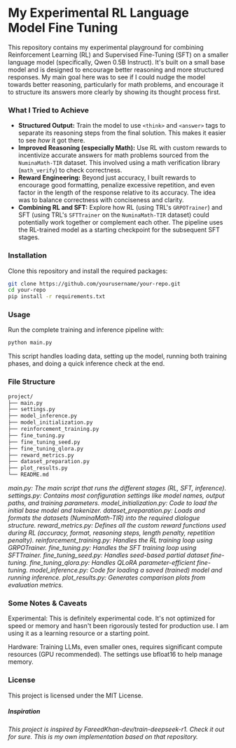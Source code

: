 # My Experimental RL Language Model Fine Tuning

This repository contains my experimental playground for combining Reinforcement Learning (RL) and Supervised Fine-Tuning (SFT) on a smaller language model (specifically, Qwen 0.5B Instruct). It's built on a small base model and is designed to encourage better reasoning and more structured responses. My main goal here was to see if I could nudge the model towards better reasoning, particularly for math problems, and encourage it to structure its answers more clearly by showing its thought process first. 

### What I Tried to Achieve
* **Structured Output:** Train the model to use `<think>` and `<answer>` tags to separate its reasoning steps from the final solution. This makes it easier to see *how* it got there.
* **Improved Reasoning (especially Math):** Use RL with custom rewards to incentivize accurate answers for math problems sourced from the `NuminaMath-TIR` dataset. This involved using a math verification library (`math_verify`) to check correctness.
* **Reward Engineering:** Beyond just accuracy, I built rewards to encourage good formatting, penalize excessive repetition, and even factor in the length of the response relative to its accuracy. The idea was to balance correctness with conciseness and clarity.
* **Combining RL and SFT:** Explore how RL (using TRL's `GRPOTrainer`) and SFT (using TRL's `SFTTrainer` on the `NuminaMath-TIR` dataset) could potentially work together or complement each other. The pipeline uses the RL-trained model as a starting checkpoint for the subsequent SFT stages.
  
### Installation
Clone this repository and install the required packages:
```bash
git clone https://github.com/yourusername/your-repo.git
cd your-repo
pip install -r requirements.txt
```
### Usage
Run the complete training and inference pipeline with:
```bash 
python main.py
```
This script handles loading data, setting up the model, running both training phases, and doing a quick inference check at the end.

### File Structure
```bash
project/
├── main.py 
├── settings.py    
├── model_inference.py
├── model_initialization.py     
├── reinforcement_training.py  
├── fine_tuning.py
├── fine_tuning_seed.py
├── fine_tuning_qlora.py         
├── reward_metrics.py      
├── dataset_preparation.py
├── plot_results.py 
└── README.md              

```
*main.py: The main script that runs the different stages (RL, SFT, inference).*
*settings.py: Contains most configuration settings like model names, output paths, and training parameters.*
*model_initialization.py: Code to load the initial base model and tokenizer.*
*dataset_preparation.py: Loads and formats the datasets (NuminaMath-TIR) into the required dialogue structure.*
*reward_metrics.py: Defines all the custom reward functions used during RL (accuracy, format, reasoning steps, length penalty, repetition penalty).*
*reinforcement_training.py: Handles the RL training loop using GRPOTrainer.*
*fine_tuning.py: Handles the SFT training loop using SFTTrainer.*
*fine_tuning_seed.py: Handles seed-based partial dataset fine-tuning.*
*fine_tuning_qlora.py: Handles QLoRA parameter-efficient fine-tuning.*
*model_inference.py: Code for loading a saved (trained) model and running inference.*
*plot_results.py: Generates comparison plots from evaluation metrics.*

### Some Notes & Caveats
Experimental: This is definitely experimental code. It's not optimized for speed or memory and hasn't been rigorously tested for production use. I am using it as a learning resource or a starting point.

Hardware: Training LLMs, even smaller ones, requires significant compute resources (GPU recommended). The settings use bfloat16 to help manage memory.

### License
This project is licensed under the MIT License.

##### Inspiration
*This project is inspired by FareedKhan-dev/train-deepseek-r1. Check it out for sure. This is my own implementation based on that repository.*
